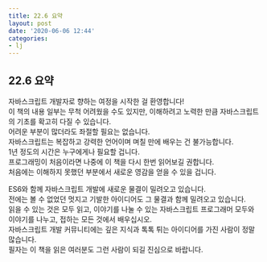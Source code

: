 ```yaml
---
title: 22.6 요약
layout: post
date: '2020-06-06 12:44'
categories:
- lj
---
```


## 22.6 요약

자바스크립트 개발자로 향하는 여정을 시작한 걸 환영합니다!  
이 책의 내용 일부는 무척 어려웠을 수도 있지만, 이해하려고 노력한 만큼 자바스크립트의 기초를 
확고히 다질 수 있습니다.  
어려운 부분이 많더라도 좌절할 필요는 없습니다.  
자바스크립트는 복잡하고 강력한 언어이며 며칠 만에 배우는 건 불가능합니다.  
1년 정도의 시간은 누구에게나 필요할 겁니다.  
프로그래밍이 처음이라면 나중에 이 책을 다시 한번 읽어보길 권합니다.  
처음에는 이해하지 못했던 부분에서 새로운 영감을 얻을 수 있을 겁니다. 

ES6와 함께 자바스크립트 개발에 새로운 물결이 밀려오고 있습니다.  
전에는 볼 수 없었던 멋지고 기발한 아이디어도 그 물결과 함께 밀려오고 있습니다.  
읽을 수 있는 것은 모두 읽고, 이야기를 나눌 수 있는 자바스크립트 프로그래머 모두와 이야기를 나누고, 
접하는 모든 것에서 배우십시오.  
자바스크립트 개발 커뮤니티에는 깊은 지식과 톡톡 튀는 아이디어를 가진 사람이 정말 많습니다.  
필자는 이 책을 읽은 여러분도 그런 사람이 되길 진심으로 바랍니다.